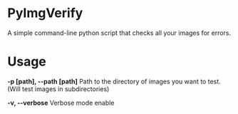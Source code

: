 PyImgVerify
===========

A simple command-line python script that checks all your images for errors.

Usage
=====

<b>-p [path], --path [path]</b> Path to the directory of images you want to test. (Will test images in subdirectories)

<b>-v, --verbose</b> Verbose mode enable

